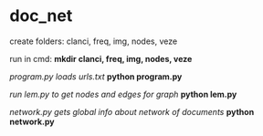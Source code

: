 # doc_net
create folders: clanci, freq, img, nodes, veze

run in cmd:
**mkdir clanci, freq, img, nodes, veze**

_program.py loads urls.txt_
**python program.py**

_run lem.py to get nodes and edges for graph_ 
**python lem.py**

_network.py gets global info about network of documents_
**python network.py**
